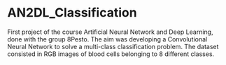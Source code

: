 # AN2DL_Classification
First project of the course Artificial Neural Network and Deep Learning, done with the group 8Pesto. The aim was developing a Convolutional Neural Network to solve a multi-class classification problem. The dataset consisted in RGB images of blood cells belonging to 8 different classes.
